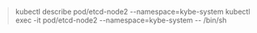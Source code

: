 

> kubectl describe pod/etcd-node2 --namespace=kybe-system
> kubectl exec -it pod/etcd-node2 --namespace=kybe-system -- /bin/sh
>
> 
